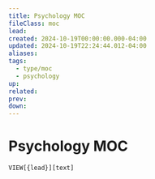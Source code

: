 ```yaml
---
title: Psychology MOC
fileClass: moc
lead: 
created: 2024-10-19T00:00:00.000-04:00
updated: 2024-10-19T22:24:44.012-04:00
aliases: 
tags: 
  - type/moc
  - psychology 
up: 
related: 
prev: 
down: 
---
```


# Psychology MOC

`VIEW[{lead}][text]`

